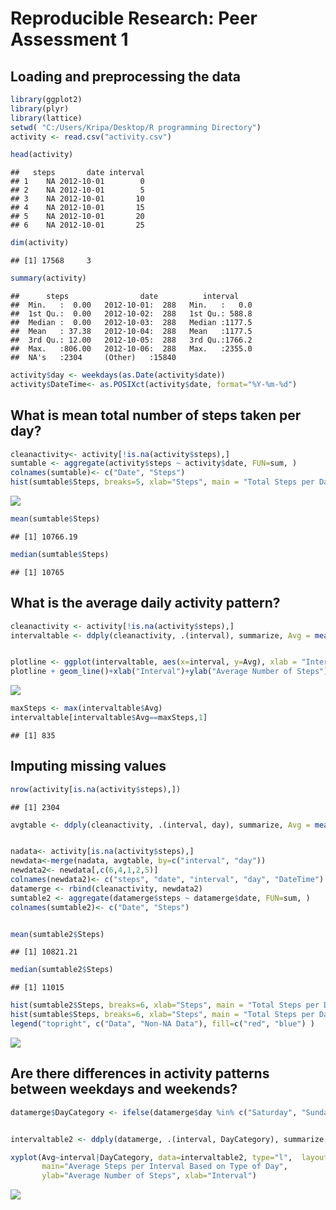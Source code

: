 # Reproducible Research: Peer Assessment 1

## Loading and preprocessing the data



```r
library(ggplot2)
library(plyr)
library(lattice)
setwd( "C:/Users/Kripa/Desktop/R programming Directory")
activity <- read.csv("activity.csv")

head(activity)
```

```
##   steps       date interval
## 1    NA 2012-10-01        0
## 2    NA 2012-10-01        5
## 3    NA 2012-10-01       10
## 4    NA 2012-10-01       15
## 5    NA 2012-10-01       20
## 6    NA 2012-10-01       25
```

```r
dim(activity)
```

```
## [1] 17568     3
```

```r
summary(activity)
```

```
##      steps                date          interval     
##  Min.   :  0.00   2012-10-01:  288   Min.   :   0.0  
##  1st Qu.:  0.00   2012-10-02:  288   1st Qu.: 588.8  
##  Median :  0.00   2012-10-03:  288   Median :1177.5  
##  Mean   : 37.38   2012-10-04:  288   Mean   :1177.5  
##  3rd Qu.: 12.00   2012-10-05:  288   3rd Qu.:1766.2  
##  Max.   :806.00   2012-10-06:  288   Max.   :2355.0  
##  NA's   :2304     (Other)   :15840
```

```r
activity$day <- weekdays(as.Date(activity$date))
activity$DateTime<- as.POSIXct(activity$date, format="%Y-%m-%d")
```

## What is mean total number of steps taken per day?



```r
cleanactivity<- activity[!is.na(activity$steps),]
sumtable <- aggregate(activity$steps ~ activity$date, FUN=sum, )
colnames(sumtable)<- c("Date", "Steps")
hist(sumtable$Steps, breaks=5, xlab="Steps", main = "Total Steps per Day", col="red")
```

![](courseproject_1_files/figure-html/unnamed-chunk-2-1.png)<!-- -->

```r
mean(sumtable$Steps)
```

```
## [1] 10766.19
```

```r
median(sumtable$Steps)
```

```
## [1] 10765
```

## What is the average daily activity pattern?

```r
cleanactivity <- activity[!is.na(activity$steps),]
intervaltable <- ddply(cleanactivity, .(interval), summarize, Avg = mean(steps))


plotline <- ggplot(intervaltable, aes(x=interval, y=Avg), xlab = "Interval", ylab="Average Number of Steps")
plotline + geom_line()+xlab("Interval")+ylab("Average Number of Steps")+ggtitle("Average Number of Steps per Interval")
```

![](courseproject_1_files/figure-html/unnamed-chunk-3-1.png)<!-- -->

```r
maxSteps <- max(intervaltable$Avg)
intervaltable[intervaltable$Avg==maxSteps,1]
```

```
## [1] 835
```

## Imputing missing values

```r
nrow(activity[is.na(activity$steps),])
```

```
## [1] 2304
```

```r
avgtable <- ddply(cleanactivity, .(interval, day), summarize, Avg = mean(steps))


nadata<- activity[is.na(activity$steps),]
newdata<-merge(nadata, avgtable, by=c("interval", "day"))
newdata2<- newdata[,c(6,4,1,2,5)]
colnames(newdata2)<- c("steps", "date", "interval", "day", "DateTime")
datamerge <- rbind(cleanactivity, newdata2)
sumtable2 <- aggregate(datamerge$steps ~ datamerge$date, FUN=sum, )
colnames(sumtable2)<- c("Date", "Steps")


mean(sumtable2$Steps)
```

```
## [1] 10821.21
```

```r
median(sumtable2$Steps)
```

```
## [1] 11015
```

```r
hist(sumtable2$Steps, breaks=6, xlab="Steps", main = "Total Steps per Day with NAs Fixed", col="red")
hist(sumtable$Steps, breaks=6, xlab="Steps", main = "Total Steps per Day with NAs Fixed", col="blue", add=T)
legend("topright", c("Data", "Non-NA Data"), fill=c("red", "blue") )
```

![](courseproject_1_files/figure-html/unnamed-chunk-4-1.png)<!-- -->


## Are there differences in activity patterns between weekdays and weekends?

```r
datamerge$DayCategory <- ifelse(datamerge$day %in% c("Saturday", "Sunday"), "Weekend", "Weekday")


intervaltable2 <- ddply(datamerge, .(interval, DayCategory), summarize, Avg = mean(steps))

xyplot(Avg~interval|DayCategory, data=intervaltable2, type="l",  layout = c(1,2),
       main="Average Steps per Interval Based on Type of Day", 
       ylab="Average Number of Steps", xlab="Interval")
```

![](courseproject_1_files/figure-html/unnamed-chunk-5-1.png)<!-- -->
